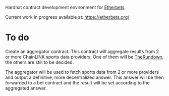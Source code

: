 Hardhat contract development environment for [Etherbets](https://github.com/izcoser/etherbets).

Current work in progress available at: https://etherbets.org/

# To do

Create an aggregator contract. This contract will aggregate results from 2 or more ChainLINK sports data providers. One of them will be [TheRundown](https://market.link/nodes/TheRundown/integrations), the others are still to be decided.

The aggregator will be used to fetch sports data from 2 or more providers and output a definitive, more decentralized answer. This answer will be then forwarded to a bet contract and the result will be set according to the aggregated answer.

